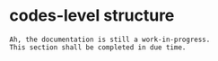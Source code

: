 # codes-level structure

```
Ah, the documentation is still a work-in-progress.
This section shall be completed in due time.
```
